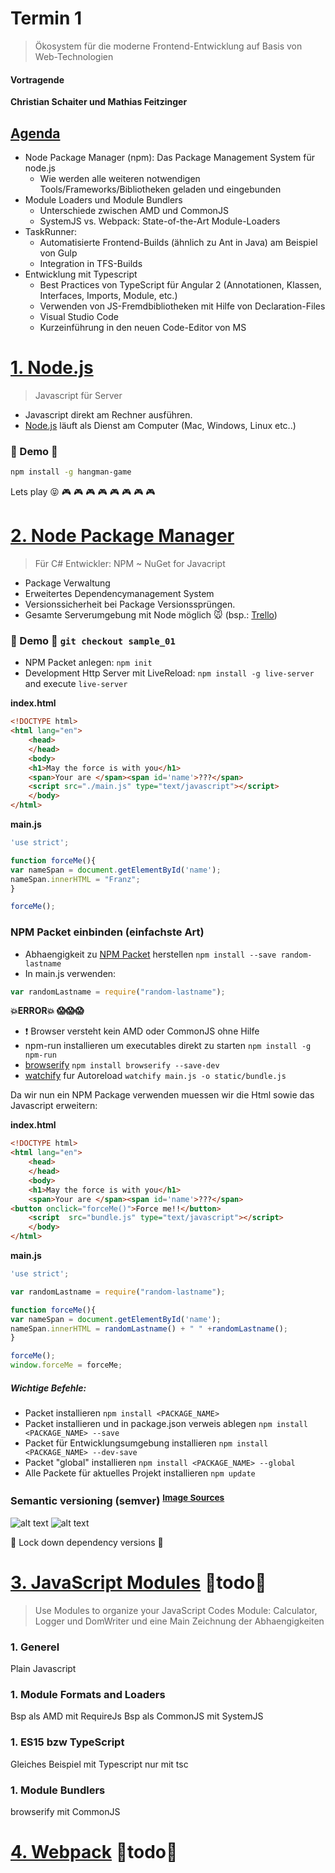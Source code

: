 Termin 1
===
> Ökosystem für die moderne Frontend-Entwicklung auf Basis von Web-Technologien

#### Vortragende
   
 **Christian Schaiter und Mathias Feitzinger**


## [Agenda]()
* Node Package Manager (npm): Das Package Management System für node.js
    * Wie werden alle weiteren notwendigen Tools/Frameworks/Bibliotheken geladen und eingebunden
* Module Loaders und Module Bundlers
    * Unterschiede zwischen AMD und CommonJS
    * SystemJS vs. Webpack: State-of-the-Art Module-Loaders 
* TaskRunner:  
    * Automatisierte Frontend-Builds (ähnlich zu Ant in Java) am Beispiel von Gulp
    * Integration in TFS-Builds 
* Entwicklung mit Typescript
    * Best Practices von TypeScript  für Angular 2 (Annotationen, Klassen, Interfaces, Imports, Module, etc.)
    * Verwenden von JS-Fremdbibliotheken mit Hilfe von Declaration-Files
    * Visual Studio Code
    * Kurzeinführung in den neuen Code-Editor von MS

# [1. Node.js](https://nodejs.org/en/)
> Javascript für Server


* Javascript direkt am Rechner ausführen. 
* [Node.js](https://nodejs.org/en/) läuft als Dienst am Computer (Mac, Windows, Linux etc..)

### :rocket: Demo :rocket:  
```bash
npm install -g hangman-game
```
Lets play :stuck_out_tongue_closed_eyes: :video_game: :video_game: :video_game: :video_game: :video_game: :video_game: :video_game: :video_game: 


# [2. Node Package Manager](https://www.npmjs.com/)
 > Für C# Entwickler: NPM ~ NuGet for Javacript  

* Package Verwaltung
* Erweitertes Dependencymanagement System
* Versionssicherheit bei Package Versionssprüngen. 
* Gesamte Serverumgebung mit Node möglich :mouse: (bsp.: [Trello](https://trello.com/))
 
### :rocket: Demo :rocket: ```git checkout sample_01```

* NPM Packet anlegen: ```npm init```
* Development Http Server mit LiveReload: ```npm install -g live-server``` and execute ```live-server```

**index.html**
```html
<!DOCTYPE html>
<html lang="en">
    <head>
    </head>
    <body>
    <h1>May the force is with you</h1>
    <span>Your are </span><span id='name'>???</span>
    <script src="./main.js" type="text/javascript"></script>
    </body>
</html>
```

**main.js**
```JavaScript
'use strict';

function forceMe(){
var nameSpan = document.getElementById('name');
nameSpan.innerHTML = "Franz";
}

forceMe();
```

### NPM Packet einbinden (einfachste Art)
* Abhaengigkeit zu [NPM Packet](https://www.npmjs.com/package/random-lastname) herstellen ```npm install --save random-lastname```
* In main.js verwenden:
```JavaScript
var randomLastname = require("random-lastname");
```
**:boom:ERROR:boom: :scream::scream::scream:**
* :exclamation: Browser versteht kein AMD oder CommonJS ohne Hilfe
* npm-run installieren um executables direkt zu starten ```npm install -g npm-run```
* [browserify](http://browserify.org/) ```npm install browserify --save-dev```
* [watchify](https://www.npmjs.com/package/watchify) fur Autoreload ```watchify main.js -o static/bundle.js```

Da wir nun ein NPM Package verwenden muessen wir die Html sowie das Javascript erweitern:

**index.html**
```html
<!DOCTYPE html>
<html lang="en">
    <head>
    </head>
    <body>
    <h1>May the force is with you</h1>
    <span>Your are </span><span id='name'>???</span>
<button onclick="forceMe()">Force me!!</button>
    <script  src="bundle.js" type="text/javascript"></script>  
    </body>
</html>
```

**main.js**
```JavaScript
'use strict';

var randomLastname = require("random-lastname");

function forceMe(){
var nameSpan = document.getElementById('name');
nameSpan.innerHTML = randomLastname() + " " +randomLastname();
}

forceMe();
window.forceMe = forceMe;
```


##### Wichtige Befehle:
* Packet installieren ```npm install <PACKAGE_NAME>```
* Packet installieren und in package.json verweis ablegen ```npm install <PACKAGE_NAME> --save```
* Packet für Entwicklungsumgebung installieren ```npm install <PACKAGE_NAME> --dev-save ```
* Packet "global" installieren 
```npm install <PACKAGE_NAME> --global```
* Alle Packete für aktuelles Projekt installieren
```npm update```

### Semantic versioning (semver) <sup>[Image Sources](http://bytearcher.com/goodies/semantic-versioning-cheatsheet/)</sup>
![alt text](http://bytearcher.com/articles/semver-explained-why-theres-a-caret-in-my-package-json/promopics/1-table-semver-plain.png "Logo Title Text 1")
![alt text](http://bytearcher.com/goodies/semantic-versioning-cheatsheet/wheelbarrel-with-tilde-caret-white-bg-w1000.jpg "Logo Title Text 1")

:bug: Lock down dependency versions :bug:

# [3. JavaScript Modules]() :bug:todo:bug:
> Use Modules to organize your JavaScript Codes
Module: Calculator, Logger und DomWriter und eine Main 
Zeichnung der Abhaengigkeiten

### 1. Generel
Plain Javascript

### 1. Module Formats and Loaders
Bsp als AMD mit RequireJs
Bsp als CommonJS mit SystemJS

### 1. ES15 bzw TypeScript
Gleiches Beispiel mit Typescript nur mit tsc

### 1. Module Bundlers
browserify mit CommonJS

# [4. Webpack]() :bug:todo:bug:
